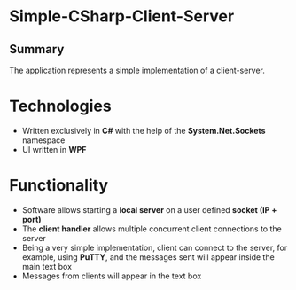 # Simple-CSharp-Client-Server
## Summary
 The application represents a simple implementation of a client-server.

# Technologies
- Written exclusively in **C#** with the help of the **System.Net.Sockets** namespace
- UI written in **WPF**

# Functionality
- Software allows starting a **local server** on a user defined **socket (IP + port)**
- The **client handler** allows multiple concurrent client connections to the server
- Being a very simple implementation, client can connect to the server, for example, using **PuTTY**, and the messages sent will appear inside the main text box
- Messages from clients will appear in the text box
<!--stackedit_data:
eyJoaXN0b3J5IjpbLTQ3NzMwNTU2MSwtMTAyMTAzNTA0NF19
-->